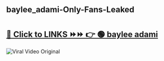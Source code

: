 
 ## baylee_adami-Only-Fans-Leaked

# <h2><a href="https://clipsfans.com/baylee_adami&ref=git">🔗 Click to LINKS ⏩⏩ 👉 🟢 baylee adami </a></h2>

<a href="https://clipsfans.com/baylee_adami&ref=git" rel="nofollow" data-target="animated-image.originalLink"><img src="https://i.ibb.co.com/xMMVF88/686577567.gif" alt="Viral Video Original" style="max-width: 100%; display: inline-block;" data-target="animated-image.originalImage"></a>

